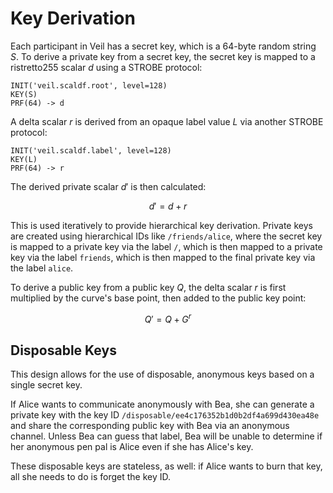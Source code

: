 # Key Derivation

Each participant in Veil has a secret key, which is a 64-byte random string $S$. To derive a private key from a secret
key, the secret key is mapped to a ristretto255 scalar $d$ using a STROBE protocol:

```text
INIT('veil.scaldf.root', level=128)
KEY(S)
PRF(64) -> d
```

A delta scalar $r$ is derived from an opaque label value $L$ via another STROBE protocol:

```text
INIT('veil.scaldf.label', level=128)
KEY(L)
PRF(64) -> r
```

The derived private scalar $d'$ is then calculated:

$$ d' = d + r $$

This is used iteratively to provide hierarchical key derivation. Private keys are created using hierarchical IDs
like `/friends/alice`, where the secret key is mapped to a private key via the label `/`, which is then mapped to a
private key via the label `friends`, which is then mapped to the final private key via the label `alice`.

To derive a public key from a public key $Q$, the delta scalar $r$ is first multiplied by the curve's base point, then
added to the public key point:

$$ Q' = Q + G^r $$

## Disposable Keys

This design allows for the use of disposable, anonymous keys based on a single secret key.

If Alice wants to communicate anonymously with Bea, she can generate a private key with the key
ID `/disposable/ee4c176352b1d0b2df4a699d430ea48e` and share the corresponding public key with Bea via an anonymous
channel. Unless Bea can guess that label, Bea will be unable to determine if her anonymous pen pal is Alice even if she
has Alice's key.

These disposable keys are stateless, as well: if Alice wants to burn that key, all she needs to do is forget the key ID.